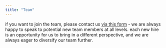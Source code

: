 ```yaml
---
title: "Team"
---
```


if you want to join the team, please contact us [via this form](https://forms.fillout.com/t/eoGA7AhnAKus) - we are always happy to speak to potential new team members at all levels.
each new hire is an opportunity for us to bring in a different perspective, and we are always eager to diversify our team further.